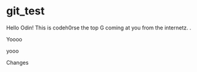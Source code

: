 # git_test

Hello Odin!
This is codeh0rse the top G coming at you from the internetz.
.

Yoooo

yooo

Changes